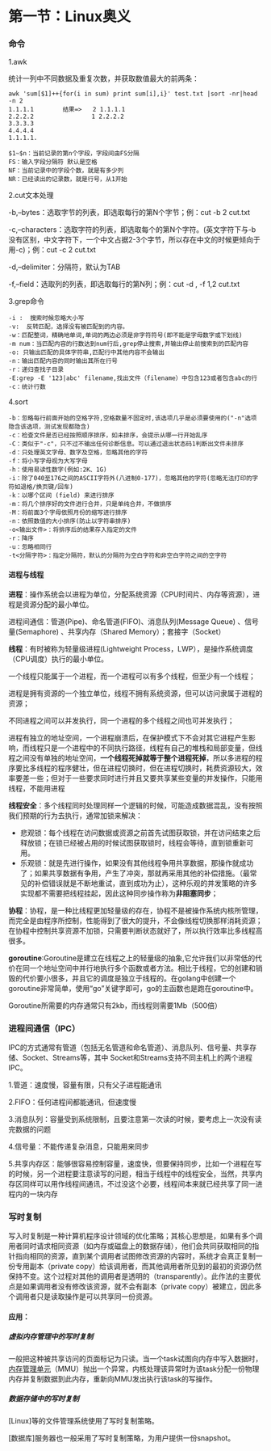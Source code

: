 # 第一节：Linux奥义

### 命令

1.awk

统计一列中不同数据及重复次数，并获取数值最大的前两条：

```shell
awk 'sum[$1]++{for(i in sum) print sum[i],i}' test.txt |sort -nr|head -n 2
1.1.1.1        结果=>   2 1.1.1.1 
2.2.2.2	               1 2.2.2.2	
3.3.3.3					
4.4.4.4					
1.1.1.1.
```

```shell
$1~$n：当前记录的第n个字段，字段间由FS分隔
FS：输入字段分隔符 默认是空格
NF：当前记录中的字段个数，就是有多少列
NR：已经读出的记录数，就是行号，从1开始
```

2.cut文本处理

-b,–bytes：选取字节的列表，即选取每行的第N个字节；例：cut -b 2 cut.txt

-c,–characters：选取字符的列表，即选取每个的第N个字符。(英文字符下与-b没有区别，中文字符下，一个中文占据2-3个字节，所以存在中文的时候更倾向于用-c)；例：cut -c 2 cut.txt

-d,–delimiter：分隔符，默认为TAB

-f,–field：选取列的列表，即选取每行的第N列；例：cut -d , -f 1,2 cut.txt

3.grep命令

```shell
-i :  搜索时候忽略大小写
-v:  反转匹配，选择没有被匹配到的内容。
-w：匹配整词，精确地单词,单词的两边必须是非字符符号(即不能是字母数字或下划线)
-m num：当匹配内容的行数达到num行后,grep停止搜索,并输出停止前搜索到的匹配内容
-o: 只输出匹配的具体字符串,匹配行中其他内容不会输出
-n：输出匹配内容的同时输出其所在行号
-r：递归查找子目录
-E:grep -E '123|abc' filename,找出文件（filename）中包含123或者包含abc的行
-c：统计行数
```

4.sort

```shell
-b：忽略每行前面开始的空格字符,空格数量不固定时,该选项几乎是必须要使用的("-n"选项隐含该选项，测试发现都隐含)
-c：检查文件是否已经按照顺序排序，如未排序，会提示从哪一行开始乱序
-C：类似于"-c"，只不过不输出任何诊断信息。可以通过退出状态码1判断出文件未排序
-d：只处理英文字母、数字及空格，忽略其他的字符
-f：将小写字母视为大写字母
-h：使用易读性数字(例如:2K、1G)
-i：除了040至176之间的ASCII字符外(八进制0-177)，忽略其他的字符(忽略无法打印的字符如退格/换页键/回车)
-k：以哪个区间 (field) 来进行排序
-m：将几个排序好的文件进行合并，只是单纯合并，不做排序
-M：将前面3个字母依照月份的缩写进行排序
-n：依照数值的大小排序(防止以字符串排序)
-o<输出文件>：将排序后的结果存入指定的文件
-r：降序
-u：忽略相同行
-t<分隔字符>：指定分隔符，默认的分隔符为空白字符和非空白字符之间的空字符
```

#### 进程与线程

**进程**：操作系统会以进程为单位，分配系统资源（CPU时间片、内存等资源），进程是资源分配的最小单位。

进程间通信：管道(Pipe)、命名管道(FIFO)、消息队列(Message Queue) 、信号量(Semaphore) 、共享内存（Shared Memory）；套接字（Socket）

**线程**：有时被称为轻量级进程(Lightweight Process，LWP），是操作系统调度（CPU调度）执行的最小单位。

一个线程只能属于一个进程，而一个进程可以有多个线程，但至少有一个线程；

进程是拥有资源的一个独立单位，线程不拥有系统资源，但可以访问隶属于进程的资源；

不同进程之间可以并发执行，同一个进程的多个线程之间也可并发执行；

进程有独立的地址空间，一个进程崩溃后，在保护模式下不会对其它进程产生影响，而线程只是一个进程中的不同执行路径，线程有自己的堆栈和局部变量，但线程之间没有单独的地址空间，**一个线程死掉就等于整个进程死掉**，所以多进程的程序要比多线程的程序健壮，但在进程切换时，但在进程切换时，耗费资源较大，效率要差一些；但对于一些要求同时进行并且又要共享某些变量的并发操作，只能用线程，不能用进程

**线程安全**：多个线程同时处理同样一个逻辑的时候，可能造成数据混乱，没有按照我们预期的行为去执行，通常加锁来解决：

- 悲观锁：每个线程在访问数据或资源之前首先试图获取锁，并在访问结束之后释放锁；在锁已经被占用的时候试图获取锁时，线程会等待，直到锁重新可用。
- 乐观锁：就是先进行操作，如果没有其他线程争用共享数据，那操作就成功了；如果共享数据有争用，产生了冲突，那就再采用其他的补偿措施。（最常见的补偿错误就是不断地重试，直到成功为止），这种乐观的并发策略的许多实现都不需要把线程挂起，因此这种同步操作称为**非阻塞同步**；

**协程**：协程，是一种比线程更加轻量级的存在，协程不是被操作系统内核所管理，而完全是由程序所控制，性能得到了很大的提升，不会像线程切换那样消耗资源；在协程中控制共享资源不加锁，只需要判断状态就好了，所以执行效率比多线程高很多。

**goroutine**:Goroutine是建立在线程之上的轻量级的抽象,它允许我们以非常低的代价在同一个地址空间中并行地执行多个函数或者方法。相比于线程，它的创建和销毁的代价要小很多，并且它的调度是独立于线程的。在golang中创建一个goroutine非常简单，使用“go”关键字即可，go的主函数也是跑在goroutine中。

Goroutine所需要的内存通常只有2kb，而线程则需要1Mb（500倍）

### 进程间通信（IPC）

IPC的方式通常有管道（包括无名管道和命名管道）、消息队列、信号量、共享存储、Socket、Streams等，其中 Socket和Streams支持不同主机上的两个进程IPC。

1.管道：速度慢，容量有限，只有父子进程能通讯    

2.FIFO：任何进程间都能通讯，但速度慢    

3.消息队列：容量受到系统限制，且要注意第一次读的时候，要考虑上一次没有读完数据的问题    

4.信号量：不能传递复杂消息，只能用来同步    

5.共享内存区：能够很容易控制容量，速度快，但要保持同步，比如一个进程在写的时候，另一个进程要注意读写的问题，相当于线程中的线程安全，当然，共享内存区同样可以用作线程间通讯，不过没这个必要，线程间本来就已经共享了同一进程内的一块内存

### 写时复制

写入时复制是一种计算机程序设计领域的优化策略；其核心思想是，如果有多个调用者同时请求相同资源（如内存或磁盘上的数据存储），他们会共同获取相同的指针指向相同的资源，直到某个调用者试图修改资源的内容时，系统才会真正复制一份专用副本（private copy）给该调用者，而其他调用者所见到的最初的资源仍然保持不变。这个过程对其他的调用者是透明的（transparently）。此作法的主要优点是如果调用者没有修改该资源，就不会有副本（private copy）被建立，因此多个调用者只是读取操作是可以共享同一份资源。

#### 应用：

##### 虚拟内存管理中的写时复制

一般把这种被共享访问的页面标记为只读。当一个task试图向内存中写入数据时，[内存管理单元](https://zh.wikipedia.org/wiki/%E5%86%85%E5%AD%98%E7%AE%A1%E7%90%86%E5%8D%95%E5%85%83)（MMU）抛出一个异常，内核处理该异常时为该task分配一份物理内存并复制数据到此内存，重新向MMU发出执行该task的写操作。

##### 数据存储中的写时复制

[Linux]等的文件管理系统使用了写时复制策略。

[数据库]服务器也一般采用了写时复制策略，为用户提供一份snapshot。
